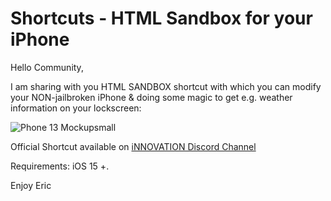 # Shortcuts - HTML Sandbox for your iPhone


Hello Community,

I am sharing with you HTML SANDBOX shortcut with which you can modify your NON-jailbroken iPhone & doing some magic to get e.g. weather information on your lockscreen:

![Phone 13 Mockupsmall](https://user-images.githubusercontent.com/3843390/136626992-8b946215-1a08-4c5a-8492-2d75f3810d22.png)

Official Shortcut available on 
[iNNOVATION Discord Channel](https://discord.gg/yf79veT9Up)     


Requirements: iOS 15 +.

Enjoy
Eric
